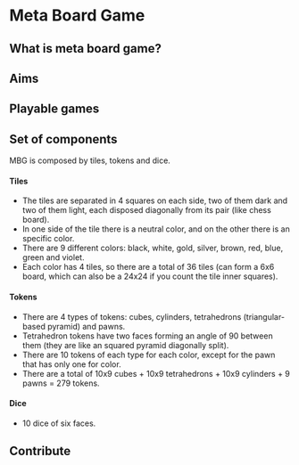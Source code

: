 # Meta Board Game
## What is meta board game?
## Aims
## Playable games
## Set of components

MBG is composed by tiles, tokens and dice.

#### Tiles

* The tiles are separated in 4 squares on each side,
two of them dark and two of them light,
each disposed diagonally from its pair (like chess board).
* In one side of the tile there is a neutral color,
and on the other there is an specific color.
* There are 9 different colors:
black, white, gold, silver, brown, red, blue, green and violet.
* Each color has 4 tiles,
so there are a total of 36 tiles
(can form a 6x6 board,
which can also be a 24x24 if you count the tile inner squares).

#### Tokens

* There are 4 types of tokens:
cubes, cylinders, tetrahedrons (triangular-based pyramid) and pawns.
* Tetrahedron tokens have two faces forming an angle of 90 between them
(they are like an squared pyramid diagonally split).
* There are 10 tokens of each type for each color,
except for the pawn that has only one for color.
* There are a total of 10x9 cubes + 10x9 tetrahedrons +
10x9 cylinders + 9 pawns = 279 tokens.

#### Dice

* 10 dice of six faces.

## Contribute
